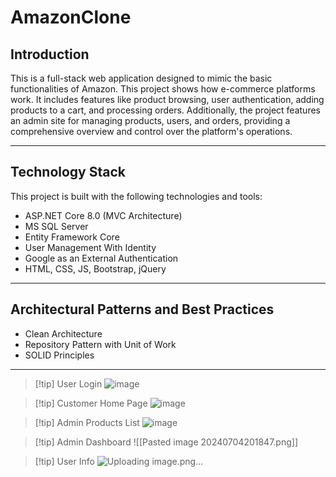 

# AmazonClone

## Introduction

This is a full-stack web application designed to mimic the basic functionalities of Amazon. This project shows how e-commerce platforms work. It includes features like product browsing, user authentication, adding products to a cart, and processing orders. Additionally, the project features an admin site for managing products, users, and orders, providing a comprehensive overview and control over the platform's operations.

---

## Technology Stack

This project is built with the following technologies and tools:

- ASP.NET Core 8.0 (MVC Architecture)
- MS SQL Server
- Entity Framework Core
- User Management With Identity
- Google as an External Authentication
- HTML, CSS, JS, Bootstrap, jQuery


---

## Architectural Patterns and Best Practices

-  Clean Architecture
- Repository Pattern with Unit of Work
- SOLID Principles

---

> [!tip] User Login
> ![image](https://github.com/ahmuhaisen/AmazonClone/assets/132080495/11b42946-67c7-45c1-aa42-d4b8b9c1a322)

> [!tip] Customer Home Page
> ![image](https://github.com/ahmuhaisen/AmazonClone/assets/132080495/aa5c570f-ff49-4ab9-ba4a-abd6cdc7207e)

> [!tip] Admin Products List
> ![image](https://github.com/ahmuhaisen/AmazonClone/assets/132080495/eda8a70b-529c-460c-9fae-6fac8d96d28e)

> [!tip] Admin Dashboard
> ![[Pasted image 20240704201847.png]]

> [!tip] User Info
> ![Uploading image.png…]()



